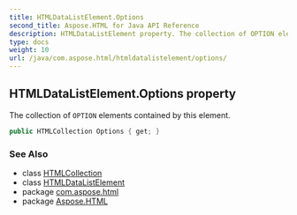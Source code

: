 ```yaml
---
title: HTMLDataListElement.Options
second_title: Aspose.HTML for Java API Reference
description: HTMLDataListElement property. The collection of OPTION elements contained by this element
type: docs
weight: 10
url: /java/com.aspose.html/htmldatalistelement/options/
---
```

## HTMLDataListElement.Options property

The collection of `OPTION` elements contained by this element.

```java
public HTMLCollection Options { get; }
```

### See Also

* class [HTMLCollection](../../../com.aspose.html.collections/htmlcollection/)
* class [HTMLDataListElement](../)
* package [com.aspose.html](../../htmldatalistelement/)
* package [Aspose.HTML](../../../)
